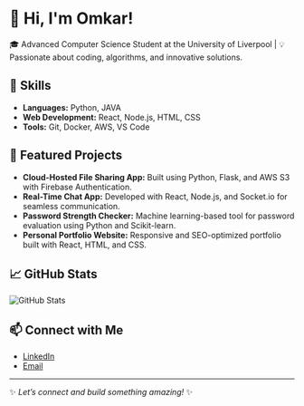 # 👋 Hi, I'm Omkar!

🎓 Advanced Computer Science Student at the University of Liverpool | 💡 Passionate about coding, algorithms, and innovative solutions.

## 🔧 Skills
- **Languages:** Python, JAVA 
- **Web Development:** React, Node.js, HTML, CSS
- **Tools:** Git, Docker, AWS, VS Code

## 📂 Featured Projects
- **Cloud-Hosted File Sharing App:** Built using Python, Flask, and AWS S3 with Firebase Authentication.
- **Real-Time Chat App:** Developed with React, Node.js, and Socket.io for seamless communication.
- **Password Strength Checker:** Machine learning-based tool for password evaluation using Python and Scikit-learn.
- **Personal Portfolio Website:** Responsive and SEO-optimized portfolio built with React, HTML, and CSS.

## 📈 GitHub Stats
![GitHub Stats](https://github-readme-stats.vercel.app/api?username=OMKARM27&show_icons=true)

## 📫 Connect with Me
- [LinkedIn](https://linkedin.com/in/your-linkedin-profile)
- [Email](mailto:omkarmhatre8291@gmail.com)

---
✨ _Let’s connect and build something amazing!_ ✨
